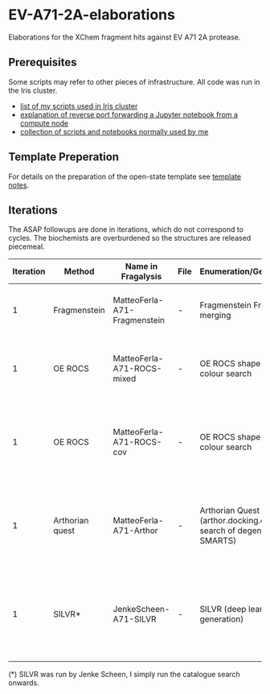 # EV-A71-2A-elaborations
Elaborations for the XChem fragment hits against EV A71 2A protease.

## Prerequisites

Some scripts may refer to other pieces of infrastructure.
All code was run in the Iris cluster.

* [list of my scripts used in Iris cluster](https://gist.github.com/matteoferla/e0496d5766c12a0ae1738b943b41a536)
* [explanation of reverse port forwarding a Jupyter notebook from a compute node](https://www.blopig.com/blog/2023/10/ssh-the-boss-fight-level-jupyter-notebooks-from-compute-nodes/)
* [collection of scripts and notebooks normally used by me](https://github.com/matteoferla/Fragment-hit-follow-up-chemistry)

## Template Preperation

For details on the preparation of the open-state template see [template notes](template.md).

## Iterations
The ASAP followups are done in iterations, which do not correspond to cycles.
The biochemists are overburdened so the structures are released piecemeal.

| Iteration | Method          | Name in Fragalysis             | File | Enumeration/Generation                                           | Analogue-by-catalogue step                                                                             | Filtering                                                                             | Clustering and ranking                          |
|-----------|-----------------|--------------------------------|------|------------------------------------------------------------------|--------------------------------------------------------------------------------------------------------|---------------------------------------------------------------------------------------|-------------------------------------------------|
| 1         | Fragmenstein    | MatteoFerla-A71-Fragmenstein   | -    | Fragmenstein Fragment merging                                    | Smallworld (sw.docking.org) followed by Fragmenstein placement                                         | -                                                                                     | Interaction clustered and multiparameter ranked |
| 1         | OE ROCS         | MatteoFerla-A71-ROCS-mixed     | -    | OE ROCS shape and colour search                                  | Already in catalogue                                                                                   | Fragmenstein placement against themselves (against clashes).                          | as above                                        |
| 1         | OE ROCS         | MatteoFerla-A71-ROCS-cov       | -    | OE ROCS shape and colour search                                  | Already in catalogue                                                                                   | As above but covariant datasets filtered by distance of warhead to catalytic cysteine | as above                                        |
| 1         | Arthorian quest | MatteoFerla-A71-Arthor         | -    | Arthorian Quest (arthor.docking.org search of degenerate SMARTS) | Already in catalogue                                                                                   | degenerate SMARTS used for enumeration, followed by placement against query.          | as above                                        |
| 1         | SILVR*          | JenkeScheen-A71-SILVR          | -    | SILVR (deep learning generation)                                 | Chemistry correction, RDKit only Fragmenstein placement against self, then SmallWorld and Fragmenstein | -                                                                                     | as above                                        |

(*) SILVR was run by Jenke Scheen, I simply run the catalogue search onwards.